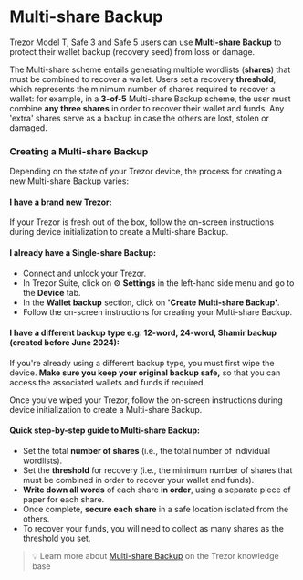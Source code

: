 # Multi-share Backup

Trezor Model T, Safe 3 and Safe 5 users can use **Multi-share Backup** to protect their wallet backup (recovery seed) from loss or damage.

The Multi-share scheme entails generating multiple wordlists (**shares**) that must be combined to recover a wallet. Users set a recovery **threshold**, which represents the minimum number of shares required to recover a wallet: for example, in a **3-of-5** Multi-share Backup scheme, the user must combine **any three shares** in order to recover their wallet and funds. Any 'extra' shares serve as a backup in case the others are lost, stolen or damaged.

### Creating a Multi-share Backup

Depending on the state of your Trezor device, the process for creating a new Multi-share Backup varies:

#### I have a brand new Trezor:

If your Trezor is fresh out of the box, follow the on-screen instructions during device initialization to create a Multi-share Backup.

#### **I already have a** **Single-share Backup:**

* Connect and unlock your Trezor.
* In Trezor Suite, click on ⚙️ **Settings** in the left-hand side menu and go to the **Device** tab.
* In the **Wallet backup** section, click on **'Create Multi-share Backup'**.
* Follow the on-screen instructions for creating your Multi-share Backup.

#### **I have a different backup type e.g. 12-word, 24-word, Shamir backup (created before June 2024):**

If you're already using a different backup type, you must first wipe the device. **Make sure you keep your original backup safe,** so that you can access the associated wallets and funds if required.

Once you've wiped your Trezor, follow the on-screen instructions during device initialization to create a Multi-share Backup.

#### Quick step-by-step guide to Multi-share Backup:

* Set the total **number of shares** (i.e., the total number of individual wordlists).
* Set the **threshold** for recovery (i.e., the minimum number of shares that must be combined in order to recover your wallet and funds).
* **Write down all words** of each share **in order**, using a separate piece of paper for each share.
* Once complete, **secure each share** in a safe location isolated from the others.
* To recover your funds, you will need to collect as many shares as the threshold you set.

> 💡 Learn more about [Multi-share Backup](https://trezor.io/guides/backups-recovery/advanced-wallets/multi-share-backup-on-trezor) on the Trezor knowledge base
